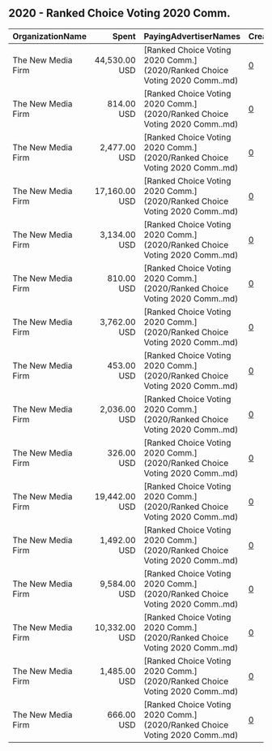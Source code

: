 ## 2020 - Ranked Choice Voting 2020 Comm. 
|OrganizationName|Spent|PayingAdvertiserNames|CreativeUrls|Impressions|Genders|AgeBrackets|CountryCodes|BillingAddresses|CandidateBallotInformation|
|:---|---:|:---|:---|---:|:---|:---|:---|:---|:---|
|The New Media Firm|44,530.00 USD|[Ranked Choice Voting 2020 Comm.](2020/Ranked Choice Voting 2020 Comm..md)|[0](https://www.snap.com/political-ads/asset/5e0278a76bcc8fae174ab80549f3e8a77337e3da3224915bb3bb4d6c461643fa?mediaType=mp4)|4,384,800||18-35|united states|"1730 Rhode Island Ave, NW Ste 213,Washington,20036,US"|Yes On 2 MA Ranked Choice Voting 2020 Committee|
|The New Media Firm|814.00 USD|[Ranked Choice Voting 2020 Comm.](2020/Ranked Choice Voting 2020 Comm..md)|[0](https://www.snap.com/political-ads/asset/50a10f35678f26bb6015386082762a29b113b2068ca7fb3ae8bec19d91519bdf?mediaType=mp4)|94,886||18+|united states|"1730 Rhode Island Ave, NW Ste 213,Washington,20036,US"|Yes On 2 MA Ranked Choice Voting 2020 Committee|
|The New Media Firm|2,477.00 USD|[Ranked Choice Voting 2020 Comm.](2020/Ranked Choice Voting 2020 Comm..md)|[0](https://www.snap.com/political-ads/asset/e55ba6b50b3715fc34a5c13b7395b91bfc6f9f846feec88b3ca0e5976614f0b6?mediaType=mp4)|173,328||18+|united states|"1730 Rhode Island Ave, NW Ste 213,Washington,20036,US"|Yes On 2 MA Ranked Choice Voting 2020 Committee|
|The New Media Firm|17,160.00 USD|[Ranked Choice Voting 2020 Comm.](2020/Ranked Choice Voting 2020 Comm..md)|[0](https://www.snap.com/political-ads/asset/a32cc9464f9b70ad76e7b75ec24c2b3bc18c0657e1b91deaf9bfc94646781e18?mediaType=mp4)|2,169,724||18+|united states|"1730 Rhode Island Ave, NW Ste 213,Washington,20036,US"|Yes On 2 MA Ranked Choice Voting 2020 Committee|
|The New Media Firm|3,134.00 USD|[Ranked Choice Voting 2020 Comm.](2020/Ranked Choice Voting 2020 Comm..md)|[0](https://www.snap.com/political-ads/asset/a32cc9464f9b70ad76e7b75ec24c2b3bc18c0657e1b91deaf9bfc94646781e18?mediaType=mp4)|271,729||18+|united states|"1730 Rhode Island Ave, NW Ste 213,Washington,20036,US"|Yes On 2 MA Ranked Choice Voting 2020 Committee|
|The New Media Firm|810.00 USD|[Ranked Choice Voting 2020 Comm.](2020/Ranked Choice Voting 2020 Comm..md)|[0](https://www.snap.com/political-ads/asset/0a2db7cf2025465f4edea237d733cc47e1e92df18f38c6ef65935453ac033b9c?mediaType=mp4)|55,278||18+|united states|"1730 Rhode Island Ave, NW Ste 213,Washington,20036,US"|Yes On 2 MA Ranked Choice Voting 2020 Committee|
|The New Media Firm|3,762.00 USD|[Ranked Choice Voting 2020 Comm.](2020/Ranked Choice Voting 2020 Comm..md)|[0](https://www.snap.com/political-ads/asset/61d80b5e26762296b60146413934743fd410441fb40e225b13a73aeb497f2568?mediaType=mp4)|447,685||18+|united states|"1730 Rhode Island Ave, NW Ste 213,Washington,20036,US"|Yes On 2 MA Ranked Choice Voting 2020 Committee|
|The New Media Firm|453.00 USD|[Ranked Choice Voting 2020 Comm.](2020/Ranked Choice Voting 2020 Comm..md)|[0](https://www.snap.com/political-ads/asset/7bfeb8f5054ac74e76b9ddddf20e7ce77846d707473b77e544799544e4db04c8?mediaType=mp4)|26,784||18+|united states|"1730 Rhode Island Ave, NW Ste 213,Washington,20036,US"|Yes On 2 MA Ranked Choice Voting 2020 Committee|
|The New Media Firm|2,036.00 USD|[Ranked Choice Voting 2020 Comm.](2020/Ranked Choice Voting 2020 Comm..md)|[0](https://www.snap.com/political-ads/asset/189c7d7062144487eef71bc70dec39a59ecf5f5699901cf1c8c8b0ebb8bbba23?mediaType=mp4)|142,224||18+|united states|"1730 Rhode Island Ave, NW Ste 213,Washington,20036,US"|Yes On 2 MA Ranked Choice Voting 2020 Committee|
|The New Media Firm|326.00 USD|[Ranked Choice Voting 2020 Comm.](2020/Ranked Choice Voting 2020 Comm..md)|[0](https://www.snap.com/political-ads/asset/ee92391d1a5aaf9471253dbed4179c8f7c8f84d4366390f8e70283a69e689462?mediaType=mp4)|20,736||18+|united states|"1730 Rhode Island Ave, NW Ste 213,Washington,20036,US"|Yes On 2 MA Ranked Choice Voting 2020 Committee|
|The New Media Firm|19,442.00 USD|[Ranked Choice Voting 2020 Comm.](2020/Ranked Choice Voting 2020 Comm..md)|[0](https://www.snap.com/political-ads/asset/189c7d7062144487eef71bc70dec39a59ecf5f5699901cf1c8c8b0ebb8bbba23?mediaType=mp4)|1,947,079||18+|united states|"1730 Rhode Island Ave, NW Ste 213,Washington,20036,US"|Yes On 2 MA Ranked Choice Voting 2020 Committee|
|The New Media Firm|1,492.00 USD|[Ranked Choice Voting 2020 Comm.](2020/Ranked Choice Voting 2020 Comm..md)|[0](https://www.snap.com/political-ads/asset/5e0278a76bcc8fae174ab80549f3e8a77337e3da3224915bb3bb4d6c461643fa?mediaType=mp4)|86,145||18+|united states|"1730 Rhode Island Ave, NW Ste 213,Washington,20036,US"|Yes On 2 MA Ranked Choice Voting 2020 Committee|
|The New Media Firm|9,584.00 USD|[Ranked Choice Voting 2020 Comm.](2020/Ranked Choice Voting 2020 Comm..md)|[0](https://www.snap.com/political-ads/asset/61d80b5e26762296b60146413934743fd410441fb40e225b13a73aeb497f2568?mediaType=mp4)|709,885||18+|united states|"1730 Rhode Island Ave, NW Ste 213,Washington,20036,US"|Yes On 2 MA Ranked Choice Voting 2020 Committee|
|The New Media Firm|10,332.00 USD|[Ranked Choice Voting 2020 Comm.](2020/Ranked Choice Voting 2020 Comm..md)|[0](https://www.snap.com/political-ads/asset/61d80b5e26762296b60146413934743fd410441fb40e225b13a73aeb497f2568?mediaType=mp4)|1,066,242||18+|united states|"1730 Rhode Island Ave, NW Ste 213,Washington,20036,US"|Yes On 2 MA Ranked Choice Voting 2020 Committee|
|The New Media Firm|1,485.00 USD|[Ranked Choice Voting 2020 Comm.](2020/Ranked Choice Voting 2020 Comm..md)|[0](https://www.snap.com/political-ads/asset/9b91bc12dcff084169630a2f543ddd0605d54eb97b4bca75ba1bed760aa4eda5?mediaType=mp4)|173,003||18+|united states|"1730 Rhode Island Ave, NW Ste 213,Washington,20036,US"|Yes On 2 MA Ranked Choice Voting 2020 Committee|
|The New Media Firm|666.00 USD|[Ranked Choice Voting 2020 Comm.](2020/Ranked Choice Voting 2020 Comm..md)|[0](https://www.snap.com/political-ads/asset/ee84682ca2d8bcb005b73d4fc9e7a1d40cbe4cda4e21edc55f07368ccd77e5d4?mediaType=mp4)|48,301||18+|united states|"1730 Rhode Island Ave, NW Ste 213,Washington,20036,US"|Yes On 2 MA Ranked Choice Voting 2020 Committee|

